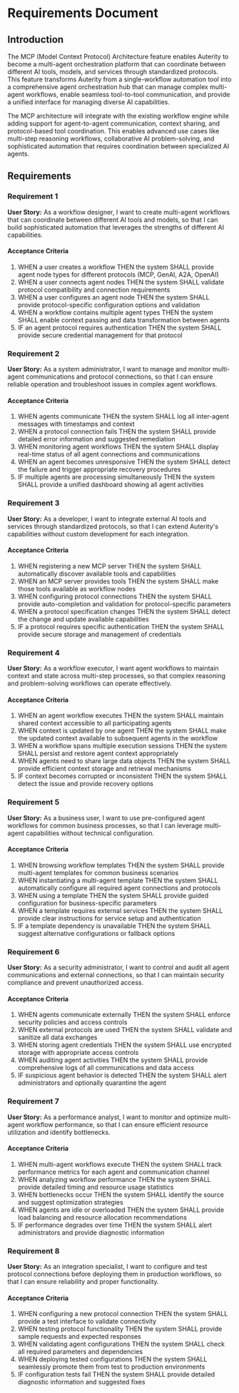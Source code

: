 # Requirements Document

## Introduction

The MCP (Model Context Protocol) Architecture feature enables Auterity to become a multi-agent orchestration platform that can coordinate between different AI tools, models, and services through standardized protocols. This feature transforms Auterity from a single-workflow automation tool into a comprehensive agent orchestration hub that can manage complex multi-agent workflows, enable seamless tool-to-tool communication, and provide a unified interface for managing diverse AI capabilities.

The MCP architecture will integrate with the existing workflow engine while adding support for agent-to-agent communication, context sharing, and protocol-based tool coordination. This enables advanced use cases like multi-step reasoning workflows, collaborative AI problem-solving, and sophisticated automation that requires coordination between specialized AI agents.

## Requirements

### Requirement 1

**User Story:** As a workflow designer, I want to create multi-agent workflows that can coordinate between different AI tools and models, so that I can build sophisticated automation that leverages the strengths of different AI capabilities.

#### Acceptance Criteria

1. WHEN a user creates a workflow THEN the system SHALL provide agent node types for different protocols (MCP, GenAI, A2A, OpenAI)
2. WHEN a user connects agent nodes THEN the system SHALL validate protocol compatibility and connection requirements
3. WHEN a user configures an agent node THEN the system SHALL provide protocol-specific configuration options and validation
4. WHEN a workflow contains multiple agent types THEN the system SHALL enable context passing and data transformation between agents
5. IF an agent protocol requires authentication THEN the system SHALL provide secure credential management for that protocol

### Requirement 2

**User Story:** As a system administrator, I want to manage and monitor multi-agent communications and protocol connections, so that I can ensure reliable operation and troubleshoot issues in complex agent workflows.

#### Acceptance Criteria

1. WHEN agents communicate THEN the system SHALL log all inter-agent messages with timestamps and context
2. WHEN a protocol connection fails THEN the system SHALL provide detailed error information and suggested remediation
3. WHEN monitoring agent workflows THEN the system SHALL display real-time status of all agent connections and communications
4. WHEN an agent becomes unresponsive THEN the system SHALL detect the failure and trigger appropriate recovery procedures
5. IF multiple agents are processing simultaneously THEN the system SHALL provide a unified dashboard showing all agent activities

### Requirement 3

**User Story:** As a developer, I want to integrate external AI tools and services through standardized protocols, so that I can extend Auterity's capabilities without custom development for each integration.

#### Acceptance Criteria

1. WHEN registering a new MCP server THEN the system SHALL automatically discover available tools and capabilities
2. WHEN an MCP server provides tools THEN the system SHALL make those tools available as workflow nodes
3. WHEN configuring protocol connections THEN the system SHALL provide auto-completion and validation for protocol-specific parameters
4. WHEN a protocol specification changes THEN the system SHALL detect the change and update available capabilities
5. IF a protocol requires specific authentication THEN the system SHALL provide secure storage and management of credentials

### Requirement 4

**User Story:** As a workflow executor, I want agent workflows to maintain context and state across multi-step processes, so that complex reasoning and problem-solving workflows can operate effectively.

#### Acceptance Criteria

1. WHEN an agent workflow executes THEN the system SHALL maintain shared context accessible to all participating agents
2. WHEN context is updated by one agent THEN the system SHALL make the updated context available to subsequent agents in the workflow
3. WHEN a workflow spans multiple execution sessions THEN the system SHALL persist and restore agent context appropriately
4. WHEN agents need to share large data objects THEN the system SHALL provide efficient context storage and retrieval mechanisms
5. IF context becomes corrupted or inconsistent THEN the system SHALL detect the issue and provide recovery options

### Requirement 5

**User Story:** As a business user, I want to use pre-configured agent workflows for common business processes, so that I can leverage multi-agent capabilities without technical configuration.

#### Acceptance Criteria

1. WHEN browsing workflow templates THEN the system SHALL provide multi-agent templates for common business scenarios
2. WHEN instantiating a multi-agent template THEN the system SHALL automatically configure all required agent connections and protocols
3. WHEN using a template THEN the system SHALL provide guided configuration for business-specific parameters
4. WHEN a template requires external services THEN the system SHALL provide clear instructions for service setup and authentication
5. IF a template dependency is unavailable THEN the system SHALL suggest alternative configurations or fallback options

### Requirement 6

**User Story:** As a security administrator, I want to control and audit all agent communications and external connections, so that I can maintain security compliance and prevent unauthorized access.

#### Acceptance Criteria

1. WHEN agents communicate externally THEN the system SHALL enforce security policies and access controls
2. WHEN external protocols are used THEN the system SHALL validate and sanitize all data exchanges
3. WHEN storing agent credentials THEN the system SHALL use encrypted storage with appropriate access controls
4. WHEN auditing agent activities THEN the system SHALL provide comprehensive logs of all communications and data access
5. IF suspicious agent behavior is detected THEN the system SHALL alert administrators and optionally quarantine the agent

### Requirement 7

**User Story:** As a performance analyst, I want to monitor and optimize multi-agent workflow performance, so that I can ensure efficient resource utilization and identify bottlenecks.

#### Acceptance Criteria

1. WHEN multi-agent workflows execute THEN the system SHALL track performance metrics for each agent and communication channel
2. WHEN analyzing workflow performance THEN the system SHALL provide detailed timing and resource usage statistics
3. WHEN bottlenecks occur THEN the system SHALL identify the source and suggest optimization strategies
4. WHEN agents are idle or overloaded THEN the system SHALL provide load balancing and resource allocation recommendations
5. IF performance degrades over time THEN the system SHALL alert administrators and provide diagnostic information

### Requirement 8

**User Story:** As an integration specialist, I want to configure and test protocol connections before deploying them in production workflows, so that I can ensure reliability and proper functionality.

#### Acceptance Criteria

1. WHEN configuring a new protocol connection THEN the system SHALL provide a test interface to validate connectivity
2. WHEN testing protocol functionality THEN the system SHALL provide sample requests and expected responses
3. WHEN validating agent configurations THEN the system SHALL check all required parameters and dependencies
4. WHEN deploying tested configurations THEN the system SHALL seamlessly promote them from test to production environments
5. IF configuration tests fail THEN the system SHALL provide detailed diagnostic information and suggested fixes
